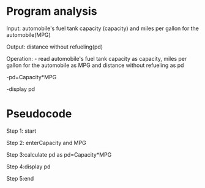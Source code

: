 # Program analysis

Input: automobile's fuel tank capacity (capacity) and miles per gallon for the automobile(MPG)

Output: distance without refueling(pd)

Operation: - read automobile's fuel tank capacity as capacity,  miles per gallon for the automobile as MPG and distance without refueling as pd

-pd=Capacity*MPG

-display pd

# Pseudocode 

Step 1: start

Step 2: enterCapacity and MPG

Step 3:calculate pd as pd=Capacity*MPG

Step 4:display pd

Step 5:end

